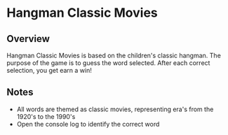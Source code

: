 # Hangman Classic Movies

## Overview
Hangman Classic Movies is based on the children's classic hangman. The purpose of the game is to guess the word selected.  After each correct selection, you get earn a win!

## Notes
* All words are themed as classic movies, representing era's from the 1920's to the 1990's
* Open the console log to identify the correct word